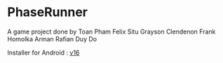 # PhaseRunner

A game project done by
Toan Pham
Felix Situ
Grayson Clendenon
Frank Homolka
Arman Rafian
Duy Do

Installer for Android : <a href="https://drive.google.com/open?id=1dXhOAdDgZGLrGf3Q1aBlZvORQUtU7gjK">v16</a>
